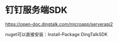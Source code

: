 # 钉钉服务端SDK
https://open-doc.dingtalk.com/microapp/serverapi2

nuget可以直接安装：Install-Package DingTalkSDK
